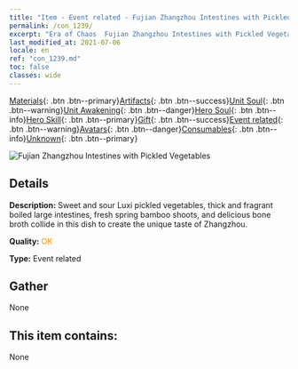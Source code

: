 ```yaml
---
title: "Item - Event related - Fujian Zhangzhou Intestines with Pickled Vegetables"
permalink: /con_1239/
excerpt: "Era of Chaos  Fujian Zhangzhou Intestines with Pickled Vegetables"
last_modified_at: 2021-07-06
locale: en
ref: "con_1239.md"
toc: false
classes: wide
---
```

 [Materials](/Items/){: .btn .btn--primary}[Artifacts](/Items/Artifacts/){: .btn .btn--success}[Unit Soul](/Items/UnitSoul/){: .btn .btn--warning}[Unit Awakening](/Items/UnitAwakening/){: .btn .btn--danger}[Hero Soul](/Items/HeroSoul/){: .btn .btn--info}[Hero Skill](/Items/HeroSkill/){: .btn .btn--primary}[Gift](/Items/Gift/){: .btn .btn--success}[Event related](/Items/Events/){: .btn .btn--warning}[Avatars](/Items/Avatars/){: .btn .btn--danger}[Consumables](/Items/Consumables/){: .btn .btn--info}[Unknown](/Items/Unknown/){: .btn .btn--primary}

 ![Fujian Zhangzhou Intestines with Pickled Vegetables](/images/t/i_81531331.png)

## Details
 **Description:** Sweet and sour Luxi pickled vegetables, thick and fragrant boiled large intestines, fresh spring bamboo shoots, and delicious bone broth collide in this dish to create the unique taste of Zhangzhou.

 **Quality:** <span style="color: #FF8C00">OK</span>

 **Type:** Event related

## Gather

  None

## This item contains:

  None

